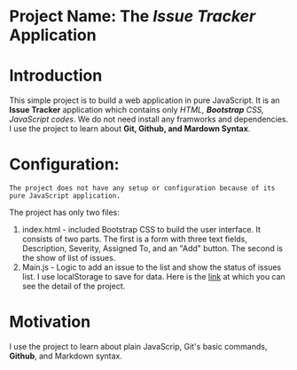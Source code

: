 # Project Name:  The *Issue Tracker* Application
  
# Introduction
  This simple project is to build a web application in pure JavaScript.
  It is an **Issue Tracker** application which contains only *HTML, **Bootstrap** CSS, JavaScript codes*.
  We do not need install any framworks and dependencies. I use the project to learn about **Git, Github, and
  Mardown Syntax**.

# Configuration:	
	The project does not have any setup or configuration because of its pure JavaScript application.
  The project has only two files:
1. index.html - included Bootstrap CSS to build the user interface.  It consists of two parts. The first is a
        form with three text fields, Description, Severity, Assigned To, and an "Add" button. The second is the show of 
        list of issues. 
2. Main.js - Logic to add an issue to the list and show the status of issues list.  I use localStorage to save
        for data. 
  Here is the [link](https://codingthesmartway.com/pure-javascript-building-a-real-world-application-from-scratch/) at which you can see the detail of the project.

# Motivation
  I use the project to learn about plain JavaScrip, Git's basic commands, **Github**, and Markdown syntax.
